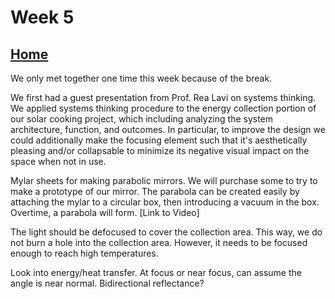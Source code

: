 # Week 5

## [Home](https://dtxiong.github.io/rapid-prototyping/)

We only met together one time this week because of the break. 

We first had a guest presentation from Prof. Rea Lavi on systems thinking. We applied systems thinking procedure to the energy collection portion of our solar cooking project, which including analyzing the system architecture, function, and outcomes. In particular, to improve the design we could additionally make the focusing element such that it's aesthetically pleasing and/or collapsable to minimize its negative visual impact on the space when not in use.

Mylar sheets for making parabolic mirrors. We will purchase some to try to make a prototype of our mirror. 
The parabola can be created easily by attaching the mylar to a circular box, then introducing a vacuum in the box. Overtime, a parabola will form.
[Link to Video]

The light should be defocused to cover the collection area. This way, we do not burn a hole into the collection area. However, it needs to be focused enough to reach high temperatures. 

Look into energy/heat transfer. At focus or near focus, can assume the angle is near normal. Bidirectional reflectance? 

